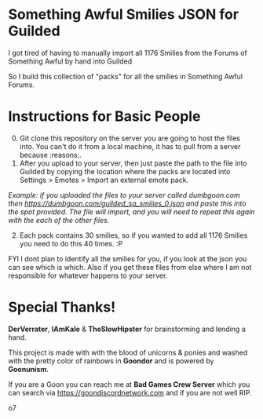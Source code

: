 # Something Awful Smilies JSON for Guilded

I got tired of having to manually import all 1176 Smilies from the Forums of Something Awful by hand into Guilded

So I build this collection of "packs" for all the smilies in Something Awful Forums.

# Instructions for Basic People

0. Git clone this repository on the server you are going to host the files into. You can't do it from a local machine, it has to pull from a server because :reasons:.
1. After you upload to your server, then just paste the path to the file into Guilded by copying the location where the packs are located into Settings > Emotes > Import an external emote pack.  

_Example: if you uploaded the files to your server called dumbgoon.com then https://dumbgoon.com/guilded_sa_smilies_0.json and paste this into the spot provided. The file will import, and you will need to repeat this again with the each of the other files._

2. Each pack contains 30 smilies, so if you wanted to add all 1176 Smilies you need to do this 40 times. :P

FYI I dont plan to identify all the smilies for you, if you look at the json you can see which is which.  Also if you get these files from else where I am not responsible for whatever happens to your server.

# Special Thanks!
**DerVerrater**, **IAmKale** & **TheSlowHipster** for brainstorming and lending a hand.

This project is made with with the blood of unicorns & ponies and washed with the pretty color of rainbows in **Goondor** and is powered by **Goonunism**.

If you are a Goon you can reach me at **Bad Games Crew Server** which you can search via https://goondiscordnetwork.com and if you are not well RIP.

o7
